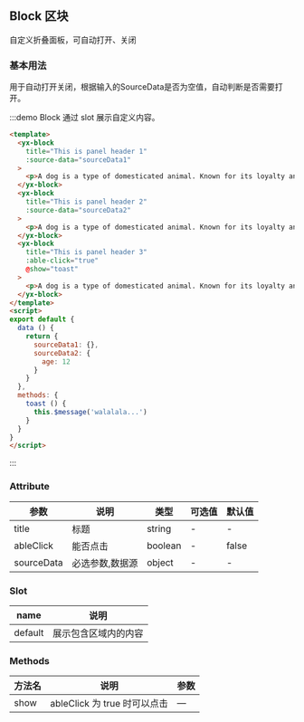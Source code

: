 <!-- Block 区块 2020/12/2 下午4:32:04 -->
## Block 区块

自定义折叠面板，可自动打开、关闭
### 基本用法

用于自动打开关闭，根据输入的SourceData是否为空值，自动判断是否需要打开。 

:::demo Block 通过 slot 展示自定义内容。
```html
<template>
  <yx-block
    title="This is panel header 1"
    :source-data="sourceData1"
  >
    <p>A dog is a type of domesticated animal. Known for its loyalty and faithfulness, it can be found as a welcome guest in many households across the world.</p>
  </yx-block>
  <yx-block
    title="This is panel header 2"
    :source-data="sourceData2"
  >
    <p>A dog is a type of domesticated animal. Known for its loyalty and faithfulness, it can be found as a welcome guest in many households across the world.</p>
  </yx-block>
  <yx-block
    title="This is panel header 3"
    :able-click="true"
    @show="toast"
  >
    <p>A dog is a type of domesticated animal. Known for its loyalty and faithfulness, it can be found as a welcome guest in many households across the world.</p>
  </yx-block>
</template>
<script>
export default {
  data () {
    return {
      sourceData1: {},
      sourceData2: {
        age: 12
      }
    }
  },
  methods: {
    toast () {
      this.$message('walalala...')
    }
  }
}
</script>
```
:::

### Attribute
| 参数      | 说明          | 类型      | 可选值                           | 默认值  |
|---------- |-------------- |---------- |--------------------------------  |-------- |
| title | 标题 | string | - | - |
| ableClick | 能否点击 | boolean | - | false |
| sourceData | 必选参数,数据源 | object | - | - |

### Slot
| name | 说明 |
|------|--------|
| default | 展示包含区域内的内容 |

### Methods
| 方法名      | 说明          | 参数 |
|----------- |-------------- | -- |
| show | ableClick 为 true 时可以点击 | — |
